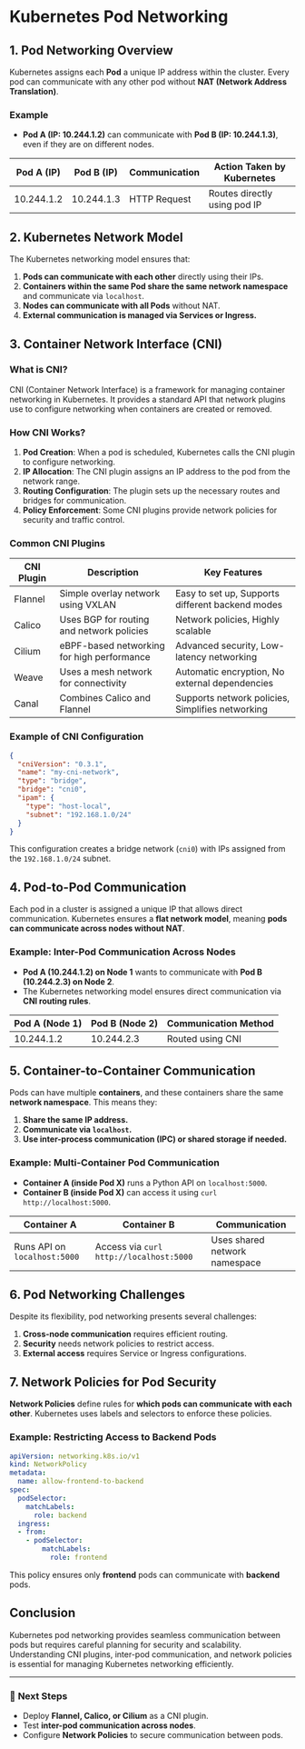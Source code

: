 # Kubernetes Pod Networking

## 1. Pod Networking Overview
Kubernetes assigns each **Pod** a unique IP address within the cluster. Every pod can communicate with any other pod without **NAT (Network Address Translation)**.

### **Example**
- **Pod A (IP: 10.244.1.2)** can communicate with **Pod B (IP: 10.244.1.3)**, even if they are on different nodes.

| **Pod A (IP)** | **Pod B (IP)** | **Communication** | **Action Taken by Kubernetes** |
|--------------|--------------|----------------|----------------------|
| 10.244.1.2  | 10.244.1.3  | HTTP Request | Routes directly using pod IP |

## 2. Kubernetes Network Model
The Kubernetes networking model ensures that:
1. **Pods can communicate with each other** directly using their IPs.
2. **Containers within the same Pod share the same network namespace** and communicate via `localhost`.
3. **Nodes can communicate with all Pods** without NAT.
4. **External communication is managed via Services or Ingress.**

## 3. Container Network Interface (CNI)
### **What is CNI?**
CNI (Container Network Interface) is a framework for managing container networking in Kubernetes. It provides a standard API that network plugins use to configure networking when containers are created or removed.

### **How CNI Works?**
1. **Pod Creation**: When a pod is scheduled, Kubernetes calls the CNI plugin to configure networking.
2. **IP Allocation**: The CNI plugin assigns an IP address to the pod from the network range.
3. **Routing Configuration**: The plugin sets up the necessary routes and bridges for communication.
4. **Policy Enforcement**: Some CNI plugins provide network policies for security and traffic control.

### **Common CNI Plugins**
| **CNI Plugin** | **Description** | **Key Features** |
|--------------|----------------|----------------|
| Flannel | Simple overlay network using VXLAN | Easy to set up, Supports different backend modes |
| Calico | Uses BGP for routing and network policies | Network policies, Highly scalable |
| Cilium | eBPF-based networking for high performance | Advanced security, Low-latency networking |
| Weave | Uses a mesh network for connectivity | Automatic encryption, No external dependencies |
| Canal | Combines Calico and Flannel | Supports network policies, Simplifies networking |

### **Example of CNI Configuration**
```json
{
  "cniVersion": "0.3.1",
  "name": "my-cni-network",
  "type": "bridge",
  "bridge": "cni0",
  "ipam": {
    "type": "host-local",
    "subnet": "192.168.1.0/24"
  }
}
```
This configuration creates a bridge network (`cni0`) with IPs assigned from the `192.168.1.0/24` subnet.

## 4. Pod-to-Pod Communication
Each pod in a cluster is assigned a unique IP that allows direct communication. Kubernetes ensures a **flat network model**, meaning **pods can communicate across nodes without NAT**.

### **Example**: Inter-Pod Communication Across Nodes
- **Pod A (10.244.1.2) on Node 1** wants to communicate with **Pod B (10.244.2.3) on Node 2**.
- The Kubernetes networking model ensures direct communication via **CNI routing rules**.

| **Pod A (Node 1)** | **Pod B (Node 2)** | **Communication Method** |
|-------------------|-------------------|----------------------|
| 10.244.1.2 | 10.244.2.3 | Routed using CNI |

## 5. Container-to-Container Communication
Pods can have multiple **containers**, and these containers share the same **network namespace**. This means they:
1. **Share the same IP address.**
2. **Communicate via `localhost`.**
3. **Use inter-process communication (IPC) or shared storage if needed.**

### **Example**: Multi-Container Pod Communication
- **Container A (inside Pod X)** runs a Python API on `localhost:5000`.
- **Container B (inside Pod X)** can access it using `curl http://localhost:5000`.

| **Container A** | **Container B** | **Communication** |
|--------------|--------------|----------------|
| Runs API on `localhost:5000` | Access via `curl http://localhost:5000` | Uses shared network namespace |

## 6. Pod Networking Challenges
Despite its flexibility, pod networking presents several challenges:
1. **Cross-node communication** requires efficient routing.
2. **Security** needs network policies to restrict access.
3. **External access** requires Service or Ingress configurations.

## 7. Network Policies for Pod Security
**Network Policies** define rules for **which pods can communicate with each other**. Kubernetes uses labels and selectors to enforce these policies.

### **Example: Restricting Access to Backend Pods**
```yaml
apiVersion: networking.k8s.io/v1
kind: NetworkPolicy
metadata:
  name: allow-frontend-to-backend
spec:
  podSelector:
    matchLabels:
      role: backend
  ingress:
  - from:
    - podSelector:
        matchLabels:
          role: frontend
```

This policy ensures only **frontend** pods can communicate with **backend** pods.

## Conclusion
Kubernetes pod networking provides seamless communication between pods but requires careful planning for security and scalability. Understanding CNI plugins, inter-pod communication, and network policies is essential for managing Kubernetes networking efficiently.

---
### 🚀 **Next Steps**
- Deploy **Flannel, Calico, or Cilium** as a CNI plugin.
- Test **inter-pod communication across nodes**.
- Configure **Network Policies** to secure communication between pods.

